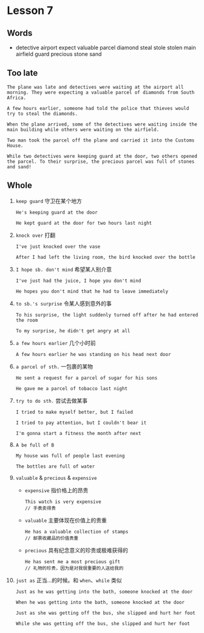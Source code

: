 # Lesson 7

## Words

- detective airport expect valuable parcel diamond steal stole stolen main airfield guard precious stone sand

## Too late

```
The plane was late and detectives were waiting at the airport all morning. They were expecting a valuable parcel of diamonds from South Africa.

A few hours earlier, someone had told the police that thieves would try to steal the diamonds.

When the plane arrived, some of the detectives were waiting inside the main building while others were waiting on the airfield.

Two man took the parcel off the plane and carried it into the Customs House.

While two detectives were keeping guard at the door, two others opened the parcel. To their surprise, the precious parcel was full of stones and sand!
```

## Whole

1. `keep guard` 守卫在某个地方

   ```
   He's keeping guard at the door

   He kept guard at the door for two hours last night
   ```

2. `knock over` 打翻

   ```
   I've just knocked over the vase

   After I had left the living room, the bird knocked over the bottle
   ```

3. `I hope sb. don't mind` 希望某人别介意

   ```
   I've just had the juice, I hope you don't mind

   He hopes you don't mind that he had to leave immediately
   ```

4. `to sb.'s surprise` 令某人感到意外的事

   ```
   To his surprise, the light suddenly turned off after he had entered the room

   To my surprise, he didn't get angry at all
   ```

5. `a few hours earlier` 几个小时前

   ```
   A few hours earlier he was standing on his head next door
   ```

6. `a parcel of sth.` 一包裹的某物

   ```
   He sent a request for a parcel of sugar for his sons

   He gave me a parcel of tobacco last night
   ```

7. `try to do sth.` 尝试去做某事

   ```
   I tried to make myself better, but I failed

   I tried to pay attention, but I couldn't bear it

   I'm gonna start a fitness the month after next
   ```

8. `A be full of B`

   ```
   My house was full of people last evening

   The bottles are full of water
   ```

9. `valuable` & `precious` & `expensive`

   - `expensive` 指价格上的昂贵

     ```
     This watch is very expensive
     // 手表卖得贵
     ```

   - `valuable` 主要体现在价值上的贵重

     ```
     He has a valuable collection of stamps
     // 邮票收藏品的价值贵重
     ```

   - `precious` 具有纪念意义的珍贵或极难获得的

     ```
     He has sent me a most precious gift
     // 礼物的珍贵，因为是对我很重要的人送给我的
     ```

10. `just as` 正当...的时候。和 `when`、`while` 类似

    ```
    Just as he was getting into the bath, someone knocked at the door

    When he was getting into the bath, someone knocked at the door

    Just as she was getting off the bus, she slipped and hurt her foot

    While she was getting off the bus, she slipped and hurt her foot
    ```
